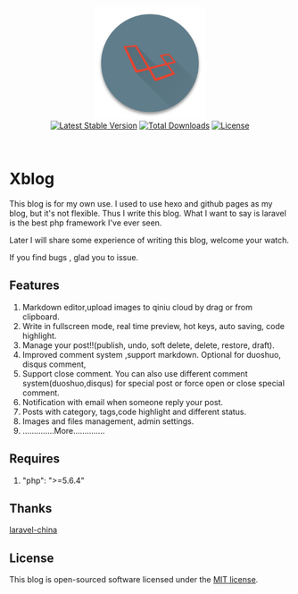 <p align="center">
  <img src="images/logo.png" alt="Xblog: responsive and powerful!" width="200">
  <br>
  <a href="https://packagist.org/packages/lufficc/xblog"><img src="https://poser.pugx.org/lufficc/xblog/v/stable.svg" alt="Latest Stable Version"></a>
  <a href="https://packagist.org/packages/lufficc/xblog"><img src="https://poser.pugx.org/lufficc/xblog/downloads.svg" alt="Total Downloads"></a>
  <a href="https://packagist.org/packages/lufficc/xblog"><img src="https://poser.pugx.org/lufficc/xblog/license.svg" alt="License"></a>

</p>
<br>

# Xblog


This blog is for my own use. I used to use hexo and github pages as my blog, but it's not flexible. Thus I write this
blog. What I want to say is laravel is the best php framework I've ever seen.

Later I will share some experience of writing this blog, welcome your watch.

If you find bugs , glad you to issue.

## Features

1. Markdown editor,upload images to qiniu cloud by drag or from clipboard.
1. Write in fullscreen mode, real time preview, hot keys, auto saving, code highlight. 
1. Manage your post!!(publish, undo, soft delete, delete, restore, draft).
1. Improved comment system ,support markdown. Optional for duoshuo, disqus comment,
1. Support close comment. You can also use different comment system(duoshuo,disqus) for special post or force open or close special comment.
1. Notification with email when someone reply your post.
1. Posts with category, tags,code highlight and different status. 
1. Images and files management, admin settings.
1. ..............More..............
 
## Requires

1. "php": ">=5.6.4"


## Thanks

[laravel-china](https://laravel-china.org/)

## License

This blog is open-sourced software licensed under the [MIT license](http://opensource.org/licenses/MIT).
